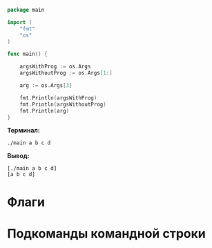 ```go
package main

import (
    "fmt"
    "os"
)

func main() {

    argsWithProg := os.Args
    argsWithoutProg := os.Args[1:]

    arg := os.Args[3]

    fmt.Println(argsWithProg)
    fmt.Println(argsWithoutProg)
    fmt.Println(arg)
}
```
**Терминал:**
```
./main a b c d
```
**Вывод:**
```
[./main a b c d]       
[a b c d]
```

# Флаги

# Подкоманды командной строки